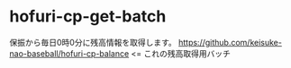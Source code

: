 # hofuri-cp-get-batch
保振から毎日0時0分に残高情報を取得します。
https://github.com/keisuke-nao-baseball/hofuri-cp-balance <= これの残高取得用バッチ
